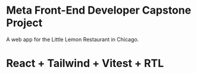 # Meta Front-End Developer Capstone Project

A web app for the Little Lemon Restaurant in Chicago.

# React + Tailwind + Vitest + RTL
